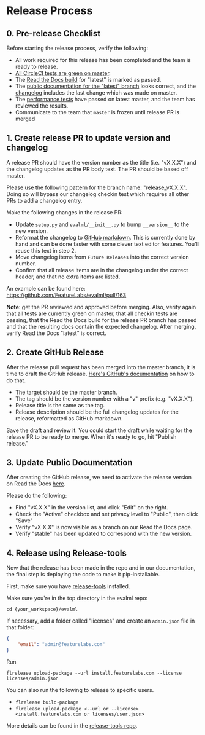 # Release Process

## 0. Pre-release Checklist
Before starting the release process, verify the following:
* All work required for this release has been completed and the team is ready to release.
* [All CircleCI tests are green on master](https://app.circleci.com/pipelines/github/FeatureLabs/evalml?branch=master).
* The [Read the Docs build](https://readthedocs.com/projects/feature-labs-inc-evalml/builds/) for "latest" is marked as passed.
* The [public documentation for the "latest" branch](https://evalml.featurelabs.com/en/latest/) looks correct, and the [changelog](https://evalml.featurelabs.com/en/latest/changelog.html) includes the last change which was made on master.
* The [performance tests](https://github.com/FeatureLabs/evalml-performance-tests) have passed on latest master, and the team has reviewed the results.
* Communicate to the team that `master` is frozen until release PR is merged

## 1. Create release PR to update version and changelog
A release PR should have the version number as the title (i.e. "vX.X.X") and the changelog updates as the PR body text. The PR should be based off master.

Please use the following pattern for the branch name: "release_vX.X.X". Doing so will bypass our changelog checkin test which requires all other PRs to add a changelog entry.

Make the following changes in the release PR:
* Update `setup.py` and `evalml/__init__.py` to bump `__version__` to the new version.
* Reformat the changelog to [GitHub markdown](https://guides.github.com/features/mastering-markdown/). This is currently done by hand and can be done faster with some clever text editor features. You'll reuse this text in step 2.
* Move changelog items from `Future Releases` into the correct version number.
* Confirm that all release items are in the changelog under the correct header, and that no extra items are listed.


An example can be found here: https://github.com/FeatureLabs/evalml/pull/163

**Note**: get the PR reviewed and approved before merging. Also, verify again that all tests are currently green on master, that all checkin tests are passing, that the Read the Docs build for the release PR branch has passed and that the resulting docs contain the expected changelog. After merging, verify Read the Docs "latest" is correct.

## 2. Create GitHub Release
After the release pull request has been merged into the master branch, it is time to draft the GitHub release. [Here's GitHub's documentation](https://help.github.com/en/github/administering-a-repository/managing-releases-in-a-repository#creating-a-release) on how to do that.
* The target should be the master branch.
* The tag should be the version number with a "v" prefix (e.g. "vX.X.X").
* Release title is the same as the tag.
* Release description should be the full changelog updates for the release, reformatted as GitHub markdown.

Save the draft and review it. You could start the draft while waiting for the release PR to be ready to merge. When it's ready to go, hit "Publish release."

## 3. Update Public Documentation
After creating the GitHub release, we need to activate the release version on Read the Docs [here](https://readthedocs.com/projects/feature-labs-inc-evalml/versions/).

Please do the following:
* Find "vX.X.X" in the version list, and click "Edit" on the right.
* Check the "Active" checkbox and set privacy level to "Public", then click "Save"
* Verify "vX.X.X" is now visible as a branch on our Read the Docs page.
* Verify "stable" has been updated to correspond with the new version.

## 4. Release using Release-tools
Now that the release has been made in the repo and in our documentation, the final step is deploying the code to make it pip-installable.

First, make sure you have [release-tools](https://github.com/FeatureLabs/release-tools) installed.

Make sure you're in the top directory in the evalml repo:
```shell
cd {your_workspace}/evalml
```

If necessary, add a folder called "licenses" and create an `admin.json` file in that folder:
```json
{
    "email": "admin@featurelabs.com"
}
```

Run
```shell
flrelease upload-package --url install.featurelabs.com --license licenses/admin.json
```

You can also run the following to release to specific users.
* `flrelease build-package`
* `flrelease upload-package <--url or --license> <install.featurelabs.com or licenses/user.json>`

More details can be found in the [release-tools repo](https://github.com/FeatureLabs/release-tools).
